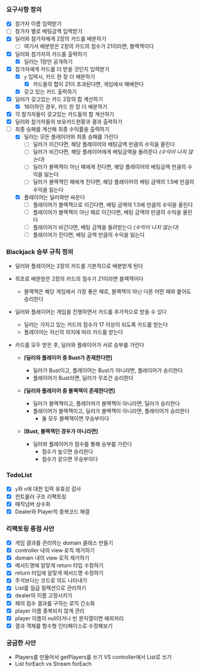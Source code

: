 ### 요구사항 정의
- [x] 참가자 이름 입력받기
- [ ] 참가자 별로 베팅금액 입력받기
- [x] 딜러와 참가자에게 2장의 카드를 배분하기
    - [ ] 여기서 배분받은 2장의 카드의 점수가 21이라면, 블랙잭이다
- [x] 딜러와 참가자의 카드를 출력하기
    - [x] 딜러는 1장만 공개하기
- [x] 참가자에게 카드를 더 받을 것인지 입력받기
    - [x] `y` 입력시, 카드 한 장 더 배분하기
        - [x] 카드들의 합이 21이 초과된다면, 게임에서 패배한다
    - [x] 갖고 있는 카드 출력하기
- [x] 딜러가 갖고있는 카드 2장의 합 계산하기
    - [x] 16이하인 경우, 카드 한 장 더 배분하기
- [x] 각 참가자들이 갖고있는 카드들의 합 계산하기
- [x] 딜러와 참가자들의 보유카드현황과 결과 출력하기
- [ ] 최종 승패를 계산해 최종 수익률을 출력하기
    - [x] 딜러는 모든 플레이어와 최종 승패를 가린다
        - [ ] 딜러가 이긴다면, 해당 플레이어의 베팅금액 만큼의 수익을 올린다
        - [ ] 딜러가 비긴다면, 해당 플레이어에게 베팅금액을 돌려준다 *(수익이 나지 않는다)*
        - [ ] 딜러가 블랙잭이 아닌 패에게 진다면, 해당 플레이어의 베팅금액 만큼의 수익을 잃는다
        - [ ] 딜러가 블랙잭인 패에게 진다면, 해당 플레이어의 베팅 금액의 1.5배 만큼의 수익을 잃는다
    - [x] 플레이어는 딜러와만 싸운다
        - [ ] 플레이어가 블랙잭으로 이긴다면, 베팅 금액의 1.5배 만큼의 수익을 올린다
        - [ ] 플레이어가 블랙잭이 아닌 패로 이긴다면, 베팅 금액의 만큼의 수익을 올린다
        - [ ] 플레이어가 비긴다면, 베팅 금액을 돌려받는다 *(수익이 나지 않는다)*
        - [ ] 플레이어가 진다면, 베팅 금액 만큼의 수익을 잃는다

### Blackjack 승부 규칙 정의
- 딜러와 플레이어는 2장의 카드를 기본적으로 배분받게 된다

- 최초로 배분받은 2장의 카드의 점수가 21이라면 블랙잭이다
    - 블랙잭은 해당 게임에서 가장 좋은 패로, 블랙잭이 아닌 다른 어떤 패와 붙어도 승리한다

- 딜러와 플레이어는 게임을 진행하면서 카드를 추가적으로 받을 수 있다
    - 딜러는 가지고 있는 카드의 점수가 17 이상이 되도록 카드를 받는다
    - 플레이어는 자신의 의지에 따라 카드를 받는다

- 카드를 모두 받은 후, 딜러와 플레이어가 서로 승부를 가린다
    - __[딜러와 플레이어 중 Bust가 존재한다면]__
        - 딜러가 Bust이고, 플레이어는 Bust가 아니라면, 플레이어가 승리한다
        - 플레이어가 Bust라면, 딜러가 무조건 승리한다
    
    - __[딜러와 플레이어 중 블랙잭이 존재한다면]__
        - 딜러가 블랙잭이고, 플레이어가 블랙잭이 아니라면, 딜러가 승리한다 
        - 플레이어가 블랙잭이고, 딜러가 블랙잭이 아니라면, 플레이어가 승리한다 
            - 둘 모두 블랙잭이면 무승부이다    
    
    - __[Bust, 블랙잭인 경우가 아니라면]__
        - 딜러와 플레이어가 점수를 통해 승부를 가린다
            - 점수가 높으면 승리한다
            - 점수가 같으면 무승부이다

### TodoList
- [x] `y`와 `n`에 대한 입력 유효성 검사
- [x] 컨트롤러 구조 리팩토링
- [x] 매직넘버 상수화
- [x] Dealer와 Player의 중복코드 해결

### 리팩토링 중점 사안
- [x] 게임 결과를 관리하는 domain 클래스 만들기
- [x] controller 내의 view 로직 제거하기
- [x] domain 내의 view 로직 제거하기
- [x] 메서드명에 알맞게 return 타입 수정하기
- [x] return 타입에 알맞게 메서드명 수정하기
- [x] 주석보다는 코드로 의도 나타내기
- [x] List<Card>를 일급 컬렉션으로 관리하기
- [x] dealer의 이름 고정시키기
- [x] 패의 점수 결과를 구하는 로직 간소화
- [x] player 이름 중복되지 않게 관리
- [x] player 이름이 null이거나 빈 문자열이면 예외처리
- [x] 결과 객체를 함수형 인터페이스로 수정해보기

### 궁금한 사안
- Players를 만들어서 getPlayers를 쓰기 VS controller에서 List<Player>로 쓰기
- List forEach vs Stream forEach